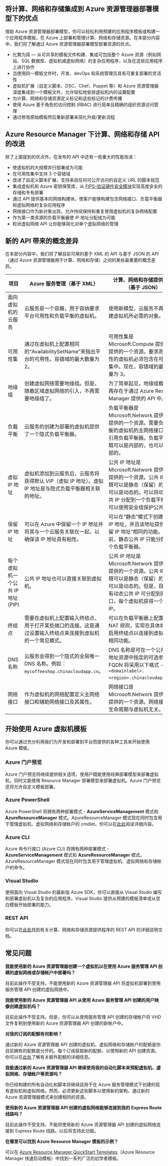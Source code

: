 <!-- Ibiza portal: tested -->

## 将计算、网络和存储集成到 Azure 资源管理器部署模型下的优点

借助 Azure 资源管理器部署模型，你可以轻松利用预建的应用程序模板或构建一个应用程序模板，在 Azure 上部署和管理计算、网络和存储资源。在本部分内容中，我们将了解通过 Azure 资源管理器部署模型部署资源的优点。

-	化繁为简 — 从可共享的模板文件构建、集成可包括整个 Azure 资源（例如网站、SQL 数据库、虚拟机或虚拟网络）的复杂应用程序，以及在这些应用程序上进行协作
-	当使用同一模板文件时，开发、devOps 和系统管理员具有可重复部署的灵活性
-	虚拟机扩展（自定义脚本、DSC、Chef、Puppet 等）和 Azure 资源管理器深度集成到一个模板文件，允许轻松地安排虚拟机内的设置配置
-	为计算、网络和存储资源定义标记和这些标记的计费传播
-	使用 Azure 基于角色的访问控制 (RBAC) 进行简单且精确的组织资源访问管理
-	通过修改原始模板然后重新部署来简化升级/更新流程


## Azure Resource Manager 下计算、网络和存储 API 的改进

除了上面提到的优点外，在发布的 API 中还有一些重大的性能改进：

-	使虚拟机的大规模并行部署成为可能
-	在可用性集中支持 3 个容错域
-	改进了自定义脚本扩展，支持来自任何可公开访问的自定义 URL 的脚本规范
- 集成虚拟机和 Azure 密钥保管库，从 [FIPS-验证](http://wikipedia.org/wiki/FIPS_140-2)[硬件安全模块](http://wikipedia.org/wiki/Hardware_security_module)实现高度安全的存储和专有部署
-	通过 API 提供基本的网络构建块，使客户能够构建包含网络接口、负载平衡器和虚拟网络的复杂应用程序
-	网络接口作为新对象出现，允许持续保持和重复使用虚拟机的复杂网络配置
-	作为第一类资源的负载平衡器使 IP 地址分配成为可能
-	粒状虚拟网络 API 让你能够简化对单个虚拟网络的管理

## 新的 API 带来的概念差异

在本部分内容中，我们将了解目前可用的基于 XML 的 API 与基于 JSON 的 API（通过 Azure 资源管理器用于计算、网络和存储）之间的某些最重要的概念差异。

| 项目 | Azure 服务管理（基于 XML） | 计算、网络和存储提供程序（基于 JSON）|
|---|---|---|
| 面向虚拟机的云服务 |	云服务是一个容器，用于容纳要求平台可用性和负载平衡的虚拟机。 | 使用新模型，云服务不再是创建虚拟机所必需的对象。 |
| 可用性集 | 通过在虚拟机上配置相同的“AvailabilitySetName”来指出平台的可用性。容错域的最大数量为 2。 | 可用性集是 Microsoft.Compute 提供程序提供的一个资源。要求高可用性的虚拟机必须包含在可用性集中。现在，容错域的最大数量为 3。 |
| 地缘组 |	创建虚拟网络需要地缘组。但是，随着区域虚拟网络的引入，不再需要地缘组了。 |为了简单起见，地缘组概念不再存在于通过 Azure Resource Manager 提供的 API 中。 |
| 负载平衡 | 云服务的创建为部署的虚拟机提供了一个隐式负载平衡器。 | 负载平衡器是 Microsoft.Network 提供程序提供的一个资源。需要负载平衡的虚拟机的主网络接口应该引用负载平衡器。负载平衡器既可以是内部的，也可以是外部的。 |
|虚拟 IP 地址 | 虚拟机添加到云服务后，云服务将获得默认 VIP（虚拟 IP 地址）。虚拟 IP 地址是与隐式负载平衡器相关联的地址。 | 公共 IP 地址是 Microsoft.Network 提供程序提供的一个资源。公共 IP 地址既可以是静态（保留）的，也可以是动态的。可以将动态公共 IP 分配到一个负载平衡器。可以使用安全组保护公共 IP。 |
|保留 IP 地址|	可以在 Azure 中保留一个 IP 地址并将其与一个云服务关联在一起，以确保该 IP 地址具有粘性。 | 可以在“静态”模式下创建公共 IP 地址，并且该地址提供与“保留 IP 地址”相同的功能。目前，静态公共 IP 只能分配到一个负载平衡器。 |
|每个虚拟机一个公共 IP 地址 (PIP) | 公共 IP 地址也可以直接关联到虚拟机。 | 公共 IP 地址是 Microsoft.Network 提供程序提供的一个资源。公共 IP 地址既可以是静态（保留）的，也可以是动态的。但是，目前只有动态公共 IP 可分配到网络接口，每个虚拟机获得一个公共 IP。 |
|终结点| 需要在虚拟机上配置输入终结点，用于打开某些端口的连接。这是通过设置输入终结点来连接到虚拟机的一个常见模式。 | 可以在负载平衡器上配置入站 NAT 规则，实现在具体端口上启用终结点以连接到虚拟机的相同功能。 |
|DNS 名称| 云服务会得到一个隐式的全局唯一 DNS 名称。例如：`mycoffeeshop.chinacloudapp.cn`。 | DNS 名称是可在一个公共 IP 地址资源中指定的可选参数。FQDN 将采用以下格式 - `<domainlabel>.<region>.chinacloudapp.cn`。 |
|网络接口 | 作为虚拟机的网络配置定义主网络接口和辅助网络接口及其属性。 | 网络接口是 Microsoft.Network 提供程序提供的一个资源。网络接口的生命周期与虚拟机无关。 |

## 开始使用 Azure 虚拟机模板

你可以通过充分利用我们为开发和部署到平台而提供的各种工具来开始使用 Azure 模板。

### Azure 门户预览

Azure 门户预览将继续提供相关选项，使用户既能使用经典部署模型来部署虚拟机，同时又能使用 Resource Manager 部署模型来部署虚拟机。Azure 门户预览还将允许自定义模板部署。

### Azure PowerShell

Azure PowerShell 将拥有两种部署模式 - **AzureServiceManagement** 模式和 **AzureResourceManager** 模式。AzureResourceManager 模式现在同时包含用于管理虚拟机、虚拟网络和存储帐户的 cmdlet。你可以在[此处](/documentation/articles/powershell-azure-resource-manager)阅读详细内容。

### Azure CLI

Azure 命令行接口 (Azure CLI) 将拥有两种部署模式 - **AzureServiceManagement** 模式和 **AzureResourceManager** 模式。AzureResourceManager 模式现在同时包含用于管理虚拟机、虚拟网络和存储帐户的命令。

### Visual Studio

使用面向 Visual Studio 的最新版 Azure SDK，你可以直接从 Visual Studio 编写和部署虚拟机以及复杂的应用程序。Visual Studio 提供从预建的模板清单或从空白模板开始部署的能力。

### REST API

你可以在[此处](https://msdn.microsoft.com/zh-cn/library/azure/dn790568.aspx)找到有关计算、网络和存储资源提供程序的 REST API 的详细说明文档。

## 常见问题

**我能使用新的 Azure 资源管理器创建一个虚拟机以在使用 Azure 服务管理 API 创建的虚拟网络或存储帐户中部署吗？**

目前此操作不受支持。不能使用新的 Azure 资源管理器 API 将虚拟机部署到使用服务管理 API 创建的虚拟网络中。

**我能使用新的 Azure 资源管理器 API 从使用 Azure 服务管理 API 创建的用户映像创建虚拟机吗？**

目前此操作不受支持。但是，你可以从使用服务管理 API 创建的存储帐户将 VHD 文件复制到使用新的 Azure 资源管理器 API 创建的新帐户中。

**对我的订阅的配额有何影响？**

通过新的 Azure 资源管理器 API 创建的虚拟机、虚拟网络和存储帐户的配额是你目前拥有的配额是分开的。每个订阅获取新的配额，以使用新的 API 创建资源。你可以在[此处](/documentation/articles/azure-subscription-service-limits)了解有关额外配额的详细信息。

**我能通过新的 Azure 资源管理器 API 继续使用我的自动化脚本来预配虚拟机、虚拟网络、存储帐户等资源吗？**

你已经构建的所有自动化和脚本将继续适用于在 Azure 服务管理模式下创建的现有虚拟机和虚拟网络。然而，必须更新这些脚本以使用新的架构，通过新的 Azure 资源管理器模式来创建相同的资源。

**使用新的 Azure 资源管理器 API 创建的虚拟网络能够连接到我的 Express Route 线路吗？**

目前此操作不受支持。不能将使用新的 Azure 资源管理器 API 创建的虚拟网络连接到 Express Route 线路。以后将支持此功能。

**在哪里可以找到 Azure Resource Manager 模板的示例？**

可以在 [Azure Resource Manager QuickStart Templates](https://github.com/Azure/azure-quickstart-templates/)（Azure Resource Manager 快速启动模板）中找到一系列广泛的初学者模板。
